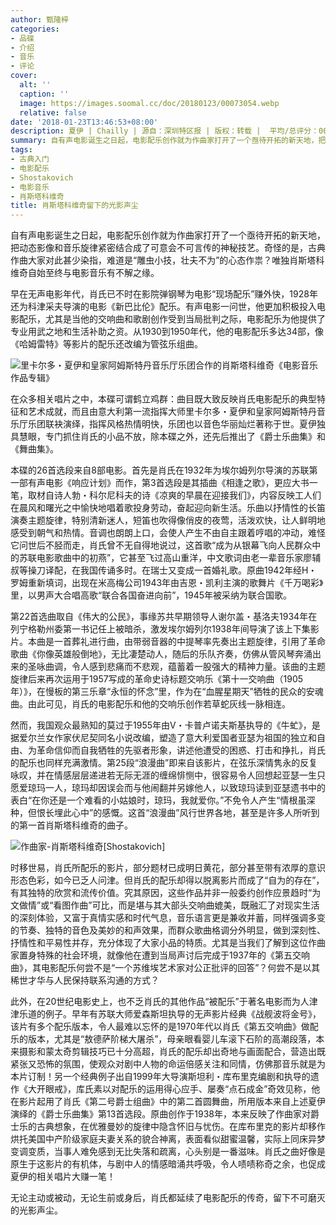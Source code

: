 ```yaml
---
author: 甄隆梓
categories:
- 品碟
- 介绍
- 音乐
- 评论
cover:
  alt: ''
  caption: ''
  image: https://images.soomal.cc/doc/20180123/00073054.webp
  relative: false
date: '2018-01-23T13:46:53+08:00'
description: 夏伊 | Chailly | 源自：深圳特区报 | 版权：转载 |  平均/总评分：00.00/0
summary: 自有声电影诞生之日起，电影配乐创作就为作曲家打开了一个亟待开拓的新天地，把动态影像和音乐旋律紧密结合成了可意会不可言传的神秘技艺。奇怪的是，古典作曲大家对此甚少染指，难道是“雕虫小技，壮夫不为”的心态作祟？唯独肖斯塔科维奇自始至终与电影音乐有不解之缘……
tags:
- 古典入门
- 电影配乐
- Shostakovich
- 电影音乐
- 肖斯塔科维奇
title: 肖斯塔科维奇留下的光影声尘
---
```


自有声电影诞生之日起，电影配乐创作就为作曲家打开了一个亟待开拓的新天地，把动态影像和音乐旋律紧密结合成了可意会不可言传的神秘技艺。奇怪的是，古典作曲大家对此甚少染指，难道是“雕虫小技，壮夫不为”的心态作祟？唯独肖斯塔科维奇自始至终与电影音乐有不解之缘。

早在无声电影年代，肖氏已不时在影院弹钢琴为电影“现场配乐”赚外快，1928年还为科津采夫导演的电影《新巴比伦》配乐。有声电影一问世，他更加积极投入电影配乐，尤其是当他的交响曲和歌剧创作受到当局批判之际，电影配乐为他提供了专业用武之地和生活补助之资。从1930到1950年代，他的电影配乐多达34部，像《哈姆雷特》等影片的配乐还改编为管弦乐组曲。

![里卡尔多・夏伊和皇家阿姆斯特丹音乐厅乐团合作的肖斯塔科维奇《电影音乐作品专辑》](https://images.soomal.cc/doc/20180123/00073053_01.webp)





在众多相关唱片之中，本碟可谓鹤立鸡群：曲目既大致反映肖氏电影配乐的典型特征和艺术成就，而且由意大利第一流指挥大师里卡尔多・夏伊和皇家阿姆斯特丹音乐厅乐团联袂演绎，指挥风格热情明快，乐团也以音色华丽灿烂著称于世。夏伊独具慧眼，专门抓住肖氏的小品不放，除本碟之外，还先后推出了《爵士乐曲集》和《舞曲集》。

本碟的26首选段来自8部电影。首先是肖氏在1932年为埃尔姆列尔导演的苏联第一部有声电影《响应计划》而作，第3首选段是其插曲《相逢之歌》，更应大书一笔，取材自诗人勃・科尔尼科夫的诗《凉爽的早晨在迎接我们》，内容反映工人们在晨风和曙光之中愉快地唱着歌投身劳动，奋起迎向新生活。乐曲以抒情性的长笛演奏主题旋律，特别清新迷人，短笛也吹得像俏皮的夜莺，活泼欢快，让人鲜明地感受到朝气和热情。音调也朗朗上口，会使人产生不由自主跟着哼唱的冲动，难怪它问世后不胫而走，肖氏曾不无自得地说过，这首歌“成为从银幕飞向人民群众中的苏联电影歌曲中的初燕”，它甚至飞过高山重洋，中文歌词由老一辈音乐家廖辅叔等操刀译配，在我国传诵多时。在瑞士又变成一首婚礼歌。原曲1942年经H・罗姆重新填词，出现在米高梅公司1943年由吉恩・凯利主演的歌舞片《千万喝彩》里，以男声大合唱高歌“联合各国奋进向前”，1945年被采纳为联合国歌。

第22首选曲取自《伟大的公民》，事缘苏共早期领导人谢尔盖・基洛夫1934年在列宁格勒州委第一书记任上被暗杀，激发埃尔姆列尔1938年间导演了该上下集影片。本曲是一首葬礼进行曲，由带弱音器的中提琴率先奏出主题旋律，引用了革命歌曲《你像英雄般倒地》，无比凄楚动人，随后的乐队齐奏，仿佛从管风琴奔涌出来的圣咏曲调，令人感到悲痛而不悲观，蕴蓄着一股强大的精神力量。该曲的主题旋律后来再次运用于1957写成的革命史诗标题交响乐《第十一交响曲（1905年）》，在慢板的第三乐章“永恒的怀念”里，作为在“血腥星期天”牺牲的民众的安魂曲。由此可见，肖氏的电影配乐和他的交响乐创作若草蛇灰线一脉相连。

然而，我国观众最熟知的莫过于1955年由V・卡普卢诺夫斯基执导的《牛虻》，是据爱尔兰女作家伏尼契同名小说改编，塑造了意大利爱国者亚瑟为祖国的独立和自由、为革命信仰而自我牺牲的先驱者形象，讲述他遭受的困惑、打击和挣扎，肖氏的配乐也同样充满激情。第25段“浪漫曲”即来自该影片，在弦乐深情隽永的反复咏叹，并在情感层层递进若无际无涯的缠绵悱恻中，很容易令人回想起亚瑟一生只愿爱琼玛一人，琼玛却因误会而与他闹翻并另嫁他人，以致琼玛读到亚瑟遗书中的表白“在你还是一个难看的小姑娘时，琼玛，我就爱你。”不免令人产生“情根虽深种，但恨长埋此心中”的感慨。这首“浪漫曲”风行世界各地，甚至是许多人所听到的第一首肖斯塔科维奇的曲子。

![作曲家-肖斯塔科维奇[Shostakovich]](https://images.soomal.cc/doc/20130628/00032756.webp)





时移世易，肖氏所配乐的影片，部分题材已成明日黄花，部分甚至带有浓厚的意识形态色彩，如今已乏人问津。但肖氏的配乐却得以脱离影片而成了“自为的存在”，有其独特的欣赏和流传价值。究其原因，这些作品并非一般委约创作应景趋时“为文做情”或“看图作曲”可比，而是堪与其大部头交响曲媲美，既融汇了对现实生活的深刻体验，又富于真情实感和时代气息，音乐语言更是兼收并蓄，同样强调多变的节奏、独特的音色及美妙的和声效果，而群众歌曲格调分外明显，做到深刻性、抒情性和平易性并存，充分体现了大家小品的特质。尤其是当我们了解到这位作曲家置身特殊的社会环境，就像他在遭到当局声讨后完成于1937年的《第五交响曲》，其电影配乐何尝不是“一个苏维埃艺术家对公正批评的回答”？何尝不是以其稀世才华与人民保持联系沟通的方式？

此外，在20世纪电影史上，也不乏肖氏的其他作品“被配乐”于著名电影而为人津津乐道的例子。早年有苏联大师爱森斯坦执导的无声影片经典《战舰波将金号》，该片有多个配乐版本，令人最难以忘怀的是1970年代以肖氏《第五交响曲》做配乐的版本，尤其是“敖德萨阶梯大屠杀”，母亲眼看婴儿车滚下石阶的高潮段落，本来摄影和蒙太奇剪辑技巧已十分高超，肖氏的配乐却出奇地与画面配合，营造出既紧张又恐怖的氛围，使观众对剧中人物的命运倍感关注和同情，仿佛那音乐就是为本片订制！另一个经典例子出自1999年大导演斯坦利・库布里克编剧和执导的遗作《大开眼戒》，库氏素以对配乐的运用得心应手、屡奏“点石成金”奇效见称，他在影片起用了肖氏《第二号爵士组曲》中的第二首圆舞曲，所用版本来自上述夏伊演绎的《爵士乐曲集》第13首选段。原曲创作于1938年，本来反映了作曲家对爵士乐的古典想象，在优雅曼妙的旋律中隐含怀旧与忧伤。在库布里克的影片却移作烘托美国中产阶级家庭夫妻关系的貌合神离，表面看似甜蜜温馨，实际上同床异梦变调变质，当事人难免感到无比失落和疏离，心头别是一番滋味。肖氏之曲好像是原生于这影片的有机体，与剧中人的情感暗涌共呼吸，令人啧啧称奇之余，也促成夏伊的相关唱片大赚一笔！

无论主动或被动，无论生前或身后，肖氏都延续了电影配乐的传奇，留下不可磨灭的光影声尘。